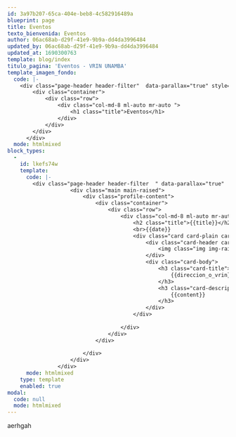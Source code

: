 ```yaml
---
id: 3a97b207-65ca-404e-beb8-4c582916489a
blueprint: page
title: Eventos
texto_bienvenida: Eventos
author: 06ac68ab-d29f-41e9-9b9a-dd4da3996484
updated_by: 06ac68ab-d29f-41e9-9b9a-dd4da3996484
updated_at: 1690300763
template: blog/index
titulo_pagina: 'Eventos - VRIN UNAMBA'
template_imagen_fondo:
  code: |-
    <div class="page-header header-filter"  data-parallax="true" style="background-image: url('/assets/a_home_otros/eventos.webp');">
        <div class="container">
            <div class="row">
                <div class="col-md-8 ml-auto mr-auto ">
                    <h1 class="title">Eventos</h1>
                </div>
            </div>
        </div>
      </div>
  mode: htmlmixed
block_types:
  -
    id: lkefs74w
    template:
      code: |-
        <div class="page-header header-filter  " data-parallax="true"  style="background-image: linear-gradient(195deg,#ff14b1,#550874,#ab26cf,#741a68,#c4b5c0,#420553);" ></div>
                    <div class="main main-raised">
                        <div class="profile-content">
                            <div class="container">
                                <div class="row">
                                    <div class="col-md-8 ml-auto mr-auto">
                                        <h2 class="title">{{title}}</h2>
                                        <br>{{date}}
                                        <div class="card card-plain card-blog">
                                            <div class="card-header card-header-image">
                                                <img class="img img-raised" src="{{imagen_principal}}">
                                            </div>
                                            <div class="card-body">
                                                <h3 class="card-title">
                                                    {{direccion_o_vrin}}
                                                </h3>
                                                <h3 class="card-description p">
                                                    {{content}}
                                                </h3>
                                            </div>
                                        </div>
                                        
                                    </div>
                                </div>
                            </div>
                            
                        </div>
                    </div>
                </div>
      mode: htmlmixed
    type: template
    enabled: true
modal:
  code: null
  mode: htmlmixed
---
```

aerhgah